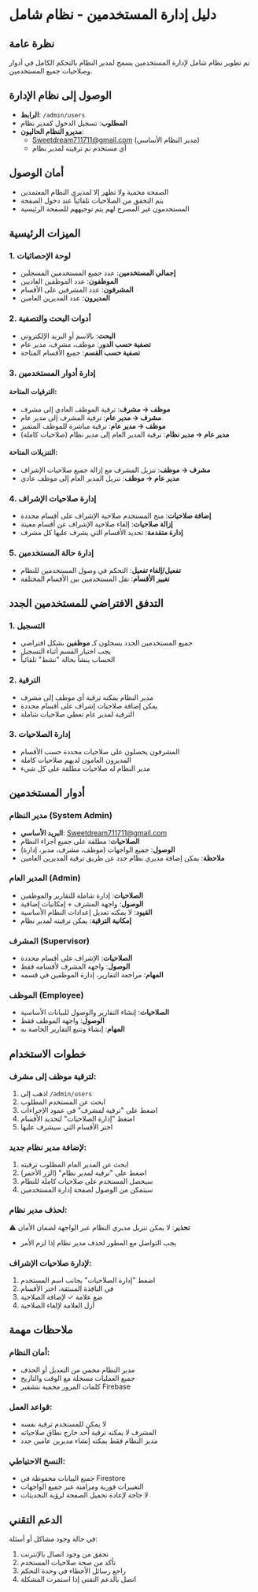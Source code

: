 # دليل إدارة المستخدمين - نظام شامل

## نظرة عامة
تم تطوير نظام شامل لإدارة المستخدمين يسمح لمدير النظام بالتحكم الكامل في أدوار وصلاحيات جميع المستخدمين.

## الوصول إلى نظام الإدارة
- **الرابط**: `/admin/users`
- **المطلوب**: تسجيل الدخول كمدير نظام
- **مديرو النظام الحاليون**: 
  - Sweetdream711711@gmail.com (مدير النظام الأساسي)
  - أي مستخدم تم ترقيته لمدير نظام

## أمان الوصول
- الصفحة محمية ولا تظهر إلا لمديري النظام المعتمدين
- يتم التحقق من الصلاحيات تلقائياً عند دخول الصفحة
- المستخدمون غير المصرح لهم يتم توجيههم للصفحة الرئيسية

## الميزات الرئيسية

### 1. لوحة الإحصائيات
- **إجمالي المستخدمين**: عدد جميع المستخدمين المسجلين
- **الموظفون**: عدد الموظفين العاديين
- **المشرفون**: عدد المشرفين على الأقسام
- **المديرون**: عدد المديرين العامين

### 2. أدوات البحث والتصفية
- **البحث**: بالاسم أو البريد الإلكتروني
- **تصفية حسب الدور**: موظف، مشرف، مدير عام
- **تصفية حسب القسم**: جميع الأقسام المتاحة

### 3. إدارة أدوار المستخدمين

#### الترقيات المتاحة:
- **موظف → مشرف**: ترقية الموظف العادي إلى مشرف
- **مشرف → مدير عام**: ترقية المشرف إلى مدير عام
- **موظف → مدير عام**: ترقية مباشرة للموظف المتميز
- **مدير عام → مدير نظام**: ترقية المدير العام إلى مدير نظام (صلاحيات كاملة)

#### التنزيلات المتاحة:
- **مشرف → موظف**: تنزيل المشرف مع إزالة جميع صلاحيات الإشراف
- **مدير عام → موظف**: تنزيل المدير العام إلى موظف عادي

### 4. إدارة صلاحيات الإشراف
- **إضافة صلاحيات**: منح المستخدم صلاحية الإشراف على أقسام محددة
- **إزالة صلاحيات**: إلغاء صلاحية الإشراف عن أقسام معينة
- **إدارة متقدمة**: تحديد الأقسام التي يشرف عليها كل مشرف

### 5. إدارة حالة المستخدمين
- **تفعيل/إلغاء تفعيل**: التحكم في وصول المستخدمين للنظام
- **تغيير الأقسام**: نقل المستخدمين بين الأقسام المختلفة

## التدفق الافتراضي للمستخدمين الجدد

### 1. التسجيل
- جميع المستخدمين الجدد يسجلون كـ **موظفين** بشكل افتراضي
- يجب اختيار القسم أثناء التسجيل
- الحساب ينشأ بحالة "نشط" تلقائياً

### 2. الترقية
- مدير النظام يمكنه ترقية أي موظف إلى مشرف
- يمكن إضافة صلاحيات إشراف على أقسام محددة
- الترقية لمدير عام تعطي صلاحيات شاملة

### 3. إدارة الصلاحيات
- المشرفون يحصلون على صلاحيات محددة حسب الأقسام
- المديرون العامون لديهم صلاحيات كاملة
- مدير النظام له صلاحيات مطلقة على كل شيء

## أدوار المستخدمين

### مدير النظام (System Admin)
- **البريد الأساسي**: Sweetdream711711@gmail.com
- **الصلاحيات**: مطلقة على جميع أجزاء النظام
- **الوصول**: جميع الواجهات (موظف، مشرف، مدير، إدارة)
- **ملاحظة**: يمكن إضافة مديري نظام جدد عن طريق ترقية المديرين العامين

### المدير العام (Admin)
- **الصلاحيات**: إدارة شاملة للتقارير والموظفين
- **الوصول**: واجهة المشرف + إمكانيات إضافية
- **القيود**: لا يمكنه تعديل إعدادات النظام الأساسية
- **إمكانية الترقية**: يمكن ترقيته لمدير نظام

### المشرف (Supervisor)
- **الصلاحيات**: الإشراف على أقسام محددة
- **الوصول**: واجهة المشرف لأقسامه فقط
- **المهام**: مراجعة التقارير، إدارة الموظفين في قسمه

### الموظف (Employee)
- **الصلاحيات**: إنشاء التقارير والوصول للبيانات الأساسية
- **الوصول**: واجهة الموظف فقط
- **المهام**: إنشاء وتتبع التقارير الخاصة به

## خطوات الاستخدام

### لترقية موظف إلى مشرف:
1. اذهب إلى `/admin/users`
2. ابحث عن المستخدم المطلوب
3. اضغط على "ترقية لمشرف" في عمود الإجراءات
4. اضغط "إدارة الصلاحيات" لتحديد الأقسام
5. اختر الأقسام التي سيشرف عليها

### لإضافة مدير نظام جديد:
1. ابحث عن المدير العام المطلوب ترقيته
2. اضغط على "ترقية لمدير نظام" (الزر الأحمر)
3. سيحصل المستخدم على صلاحيات كاملة للنظام
4. سيتمكن من الوصول لصفحة إدارة المستخدمين

### لحذف مدير نظام:
⚠️ **تحذير**: لا يمكن تنزيل مديري النظام عبر الواجهة لضمان الأمان
- يجب التواصل مع المطور لحذف مدير نظام إذا لزم الأمر

### لإدارة صلاحيات الإشراف:
1. اضغط "إدارة الصلاحيات" بجانب اسم المستخدم
2. في النافذة المنبثقة، اختر الأقسام
3. ضع علامة ✓ لإضافة الصلاحية
4. أزل العلامة لإلغاء الصلاحية

## ملاحظات مهمة

### أمان النظام:
- مدير النظام محمي من التعديل أو الحذف
- جميع العمليات مسجلة مع الوقت والتاريخ
- كلمات المرور محمية بتشفير Firebase

### قواعد العمل:
- لا يمكن للمستخدم ترقية نفسه
- المشرف لا يمكنه ترقية أحد خارج نطاق صلاحياته
- مدير النظام فقط يمكنه إنشاء مديرين عامين جدد

### النسخ الاحتياطي:
- جميع البيانات محفوظة في Firestore
- التغييرات فورية ومزامنة عبر جميع الواجهات
- لا حاجة لإعادة تحميل الصفحة لرؤية التحديثات

## الدعم التقني
في حالة وجود مشاكل أو أسئلة:
1. تحقق من وجود اتصال بالإنترنت
2. تأكد من صحة صلاحيات المستخدم
3. راجع رسائل الأخطاء في وحدة التحكم
4. اتصل بالدعم التقني إذا استمرت المشكلة